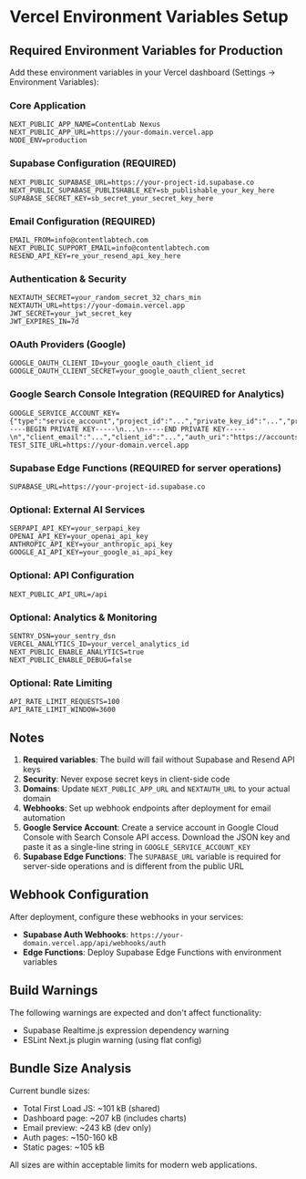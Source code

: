 # Vercel Environment Variables Setup

## Required Environment Variables for Production

Add these environment variables in your Vercel dashboard (Settings → Environment Variables):

### Core Application

```
NEXT_PUBLIC_APP_NAME=ContentLab Nexus
NEXT_PUBLIC_APP_URL=https://your-domain.vercel.app
NODE_ENV=production
```

### Supabase Configuration (REQUIRED)

```
NEXT_PUBLIC_SUPABASE_URL=https://your-project-id.supabase.co
NEXT_PUBLIC_SUPABASE_PUBLISHABLE_KEY=sb_publishable_your_key_here
SUPABASE_SECRET_KEY=sb_secret_your_secret_key_here
```

### Email Configuration (REQUIRED)

```
EMAIL_FROM=info@contentlabtech.com
NEXT_PUBLIC_SUPPORT_EMAIL=info@contentlabtech.com
RESEND_API_KEY=re_your_resend_api_key_here
```

### Authentication & Security

```
NEXTAUTH_SECRET=your_random_secret_32_chars_min
NEXTAUTH_URL=https://your-domain.vercel.app
JWT_SECRET=your_jwt_secret_key
JWT_EXPIRES_IN=7d
```

### OAuth Providers (Google)

```
GOOGLE_OAUTH_CLIENT_ID=your_google_oauth_client_id
GOOGLE_OAUTH_CLIENT_SECRET=your_google_oauth_client_secret
```

### Google Search Console Integration (REQUIRED for Analytics)

```
GOOGLE_SERVICE_ACCOUNT_KEY={"type":"service_account","project_id":"...","private_key_id":"...","private_key":"-----BEGIN PRIVATE KEY-----\n...\n-----END PRIVATE KEY-----\n","client_email":"...","client_id":"...","auth_uri":"https://accounts.google.com/o/oauth2/auth","token_uri":"https://oauth2.googleapis.com/token","auth_provider_x509_cert_url":"https://www.googleapis.com/oauth2/v1/certs","client_x509_cert_url":"..."}
TEST_SITE_URL=https://your-domain.vercel.app
```

### Supabase Edge Functions (REQUIRED for server operations)

```
SUPABASE_URL=https://your-project-id.supabase.co
```

### Optional: External AI Services

```
SERPAPI_API_KEY=your_serpapi_key
OPENAI_API_KEY=your_openai_api_key
ANTHROPIC_API_KEY=your_anthropic_api_key
GOOGLE_AI_API_KEY=your_google_ai_api_key
```

### Optional: API Configuration

```
NEXT_PUBLIC_API_URL=/api
```

### Optional: Analytics & Monitoring

```
SENTRY_DSN=your_sentry_dsn
VERCEL_ANALYTICS_ID=your_vercel_analytics_id
NEXT_PUBLIC_ENABLE_ANALYTICS=true
NEXT_PUBLIC_ENABLE_DEBUG=false
```

### Optional: Rate Limiting

```
API_RATE_LIMIT_REQUESTS=100
API_RATE_LIMIT_WINDOW=3600
```

## Notes

1. **Required variables**: The build will fail without Supabase and Resend API keys
2. **Security**: Never expose secret keys in client-side code
3. **Domains**: Update `NEXT_PUBLIC_APP_URL` and `NEXTAUTH_URL` to your actual domain
4. **Webhooks**: Set up webhook endpoints after deployment for email automation
5. **Google Service Account**: Create a service account in Google Cloud Console with Search Console API access. Download the JSON key and paste it as a single-line string in `GOOGLE_SERVICE_ACCOUNT_KEY`
6. **Supabase Edge Functions**: The `SUPABASE_URL` variable is required for server-side operations and is different from the public URL

## Webhook Configuration

After deployment, configure these webhooks in your services:

- **Supabase Auth Webhooks**: `https://your-domain.vercel.app/api/webhooks/auth`
- **Edge Functions**: Deploy Supabase Edge Functions with environment variables

## Build Warnings

The following warnings are expected and don't affect functionality:

- Supabase Realtime.js expression dependency warning
- ESLint Next.js plugin warning (using flat config)

## Bundle Size Analysis

Current bundle sizes:

- Total First Load JS: ~101 kB (shared)
- Dashboard page: ~207 kB (includes charts)
- Email preview: ~243 kB (dev only)
- Auth pages: ~150-160 kB
- Static pages: ~105 kB

All sizes are within acceptable limits for modern web applications.
